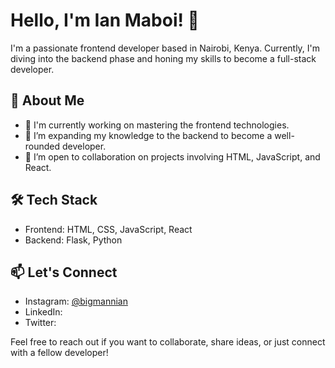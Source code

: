 # Hello, I'm Ian Maboi! 👋

I'm a passionate frontend developer based in Nairobi, Kenya. Currently, I'm diving into the backend phase and honing my skills to become a full-stack developer. 

## 🚀 About Me
- 🔭 I'm currently working on mastering the frontend technologies.
- 🌱 I’m expanding my knowledge to the backend to become a well-rounded developer.
- 👯 I’m open to collaboration on projects involving HTML, JavaScript, and React.

## 🛠️ Tech Stack
- Frontend: HTML, CSS, JavaScript, React
- Backend: Flask, Python

## 📫 Let's Connect
- Instagram: [@bigmannian](https://www.instagram.com/bigmannian/)
- LinkedIn: 
- Twitter: 

Feel free to reach out if you want to collaborate, share ideas, or just connect with a fellow developer!

